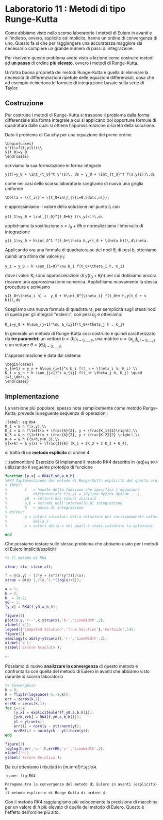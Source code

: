# Laboratorio 11 : Metodi di tipo Runge-Kutta

Come abbiamo visto nello scorso laboratorio i metodi di Eulero in avanti
e all'indietro, ovvero, esplicito ed implicito, hanno un ordine di
convergenza di uno. Questo fa sì che per raggiungere una accuratezza
maggiore sia necessario compiere un grande numero di passi di integrazione.

Per risolvere questo problema avete visto a lezione come costruire metodi
ad **un passo** di ordine **più elevato**, ovvero i metodi di Runge-Kutta.

Un'altra buona proprietà dei metodi Runge-Kutta è quella di eliminare la
necessità di differenziazioni ripetute delle equazioni differenziali, cosa
che ad esempio richiedono le formule di integrazione basate sulla serie di
Taylor.

## Costruzione

Per costruire i metodi di Runge-Kutta si traspone il problema dalla forma
differenziale alla forma integrale a cui si applicano poi opportune
formule di quadratura dalle quali si ottiene l'approssimazione
discreta della soluzione.

Dato il problema di Cauchy per una equazione del primo ordine
```{math}
\begin{cases}
y'(t)=f(t,y(t))\\
y(t_0)=y_0
\end{cases}
```
scriviamo la sua formulazione in forma integrale
```{math}
y(t)=y_0 + \int_{t_0}^t y'(s)\, ds = y_0 + \int_{t_0}^t f(s,y(s))\,ds
```
come nei casi dello scorso laboratorio scegliamo di nuovo una griglia
uniforme
```{math}
\Delta = \{t_i\} = \{t_0+ih\}_{\{i=0,\dots,n\}},
```
e approssimiamo il valore della soluzione nel punto $t_1$ con
```{math}
y(t_1)=y_0 + \int_{t_0}^{t_0+h} f(s,y(s))\,ds
```
applichiamo la sostituzione $s=t_0 + \theta h$ e normalizziamo l'intervallo di integrazione
```{math}
y(t_1)=y_0 + h\int_0^1 f(t_0+\theta h,y(t_0 + \theta h))\,d\theta.
```
Applicando ora una formula di quadratura su dei nodi $\theta_i$ di pesi $b_i$ otteniamo quindi una stima del valore $y_1$:
```{math}
y_1 = y_0 + h \sum_{i=0}^\nu b_i f(t_0+\theta_i h, K_i)
```
dove i valori $K_i$ sono approssimazioni di $y(t_0+\theta_i h)$ per cui
dobbiamo ancora ricavare una approssimazione numerica. Applichiamo
nuovamente la stessa procedura e scriviamo
```{math}
y(t_0+\theta_i h) =  y_0 + h\int_0^{\theta_i} f(t_0+v h,y(t_0 + v h))\,dv
```
Scegliamo una nuova formula di quadratura, per semplicità sugli stessi nodi
di quella per gli integrali "esterni", con pesi $a_{ij}$ e otteniamo:
```{math}
K_i=y_0 + h\sum_{j=1}^\nu a_{ij}f(t_0+\theta_j h , K_j)
```

In generale un metodo di Runge-Kutta così costruito è quindi
caratterizzato da **tre parametri**: un vettore $b = (b_i)_
{i=0,\ldots,s}$, una matrice $a=(a_{i,j})_ {i,j=0,\ldots,s}$ e un vettore
$\theta = (\theta_i)_ {i=0,\ldots,s}$.

L'approssimazione è data dal sistema:
```{math}
\begin{cases}
y_{n+1} = y_n + h\sum_{i=1}^s b_i f(t_n + \theta_i h, K_i) \\
K_i = y_n + h \sum_{j=1}^s a_{ij} f(t_n+ \theta_j h, K_j) \quad i=1,\dots,s
\end{cases}
```

## Implementazione

La versione più popolare, spesso nota semplicemente come metodo
Runge-Kutta, prevede la seguente sequenza di operazioni:
```{math}
:label: eq:RK4
K_1 = & h f(x,y),\\
K_2 = & h f\left(x + \frac{h}{2}, y + \frac{K_1}{2}\right),\\
K_3 = & h f\left(x + \frac{h}{2}, y + \frac{K_2}{2} \right),\\
K_4 = & h F(x+h,y+K_3),\\
y(x+h) = & y(x) + \frac{1}{6} (K_1 + 2K_2 + 2 K_3 + K_4),
```
si tratta di un **metodo esplicito** di ordine 4.

:::{admonition} Esercizio
Si implementi il metodo RK4 descritto in {eq}`eq:RK4` utilizzando il
seguente prototipo di funzione
```matlab
function [y,x] = RK4(f,y0,a,b,h)
%RK4 Implementazone del metodo di Runge-Kutta esplicito del quarto ordine.
% INPUT:
%        f   = handle della funzione che specifica l'equazione
%            differenziale f(x,y) = [dy1/dx dy2/dx dy3/dx ...].
%        y0  = vettore dei valori iniziali
%        a,b = estremi dell'intervallo di integrazione
%        h   = passo di integrazione
% OUTPUT:
%        y = valori calcolati della soluzione nei corrispondenti valori
%            della x
%        x = valori della x nei quali è stata calcolata la soluzione

end
```
Che possiamo testare sullo stesso problema che abbiamo usato per i metodi
di Eulero impliciti/espliciti
```matlab
%% Il metodo di RK4

clear; clc; close all;

f = @(x,y) - (2*y + (x^2)*(y^2))/(x);
ytrue = @(x) 1./(x.^2.*(log(x)+1));

a = 1;
b = 2;
h  = 1e-2;
y0 = 1;
[y,x] = RK4(f,y0,a,b,h);

figure(1)
plot(x,y,'r--',x,ytrue(x),'b-','LineWidth',2);
xlabel('x');
legend({'Computed Solution','True Solution'},'FontSize',14);
figure(2)
semilogy(x,abs(y-ytrue(x)),'r-','LineWidth',2);
xlabel('x');
ylabel('Errore Assoluto');
```
:::

Possiamo di nuovo **analizzare la convergenza** di questo metodo e
confrontarla con quella del metodo di Eulero in avanti che abbiamo visto
durante lo scorso laboratorio
```matlab
%% Convergenza
k = 9;
h = fliplr(logspace(-6,-1,k));
err = zeros(k,1);
errRK = zeros(k,1);
for i=1:k
    [y,x] = expliciteuler(f,y0,a,b,h(i));
    [yrk,xrk] = RK4(f,y0,a,b,h(i));
    yt = ytrue(x);
    err(i) = norm(y - yt)/norm(yt);
    errRK(i) = norm(yrk - yt)/norm(yt);
end

figure(3)
loglog(h,err,'o-',h,errRK,'x-','LineWidth',2);
xlabel('h')
ylabel('Errore Relativo');
```
Da cui otteniamo i risultati in {numref}`fig:RK4`.
```{figure} ./images/RK4_convergence.png
:name: fig:RK4

Paragone tra la convergenza del metodo di Eulero in avanti (esplicito) e
il metodo esplicito di Runge-Kutta di ordine 4.
```
Con il metodo RK4 raggiungiamo più velocemente la precisione di macchina
per un valore di $h$ più elevato di quello del metodo di Eulero. Questo è
l'effetto dell'ordine più alto.
